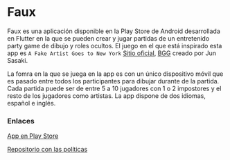 # Faux
Faux es una aplicación disponible en la Play Store de Android desarrollada en Flutter en la que
se pueden crear y jugar partidas de un entretenido party game de dibujo y roles ocultos. El juego en el que está inspirado esta app es ```A Fake Artist Goes to New York``` [Sitio oficial](https://oinkgames.com/en/games/analog/a-fake-artist-goes-to-new-york/), [BGG](https://boardgamegeek.com/boardgame/135779/fake-artist-goes-new-york) creado por Jun Sasaki.

La fomra en la que se juega en la app es con un único dispositivo móvil que es pasado entre todos los participantes para dibujar durante de la partida. Cada partida puede ser de entre 5 a 10 jugadores con 1 o 2 impostores y el resto de los jugadores como artistas. La app dispone de dos idiomas, español e inglés.

### Enlaces
[App en Play Store](https://play.google.com/store/apps/details?id=pack.faux_the_game)

[Repositorio con las políticas](https://github.com/joaquinveirana/Faux-Policy)
